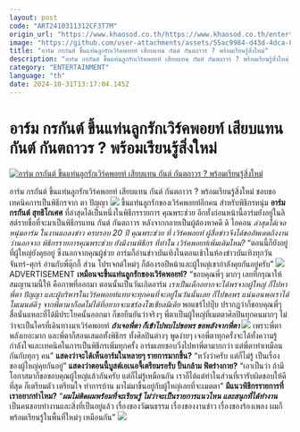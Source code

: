```yaml
---
layout: post
code: "ART2410311312CF3T7M"
origin_url: "https://www.khaosod.co.th/https://www.khaosod.co.th/entertainment/news_9484981"
image: "https://github.com/user-attachments/assets/55ac9984-d43d-4dca-8b56-c651ba76792d"
title: "อาร์ม กรกันต์ ขึ้นแท่นลูกรักเวิร์คพอยท์ เสียบแทน กันต์ กันตถาวร ? พร้อมเรียนรู้สิ่งใหม่"
description: "อาร์ม กรกันต์ ขึ้นแท่นลูกรักเวิร์คพอยท์ เสียบแทน กันต์ กันตถาวร ? พร้อมเรียนรู้สิ่งใหม่ ชอบขอเทคนิคการเป็นพิธีกรจาก ตา ปัญญา"
category: "ENTERTAINMENT"
language: "th"
date: 2024-10-31T13:17:04.145Z
---
```


# อาร์ม กรกันต์ ขึ้นแท่นลูกรักเวิร์คพอยท์ เสียบแทน กันต์ กันตถาวร ? พร้อมเรียนรู้สิ่งใหม่

[![อาร์ม กรกันต์ ขึ้นแท่นลูกรักเวิร์คพอยท์ เสียบแทน กันต์ กันตถาวร ? พร้อมเรียนรู้สิ่งใหม่](https://www.khaosod.co.th/wpapp/uploads/2024/10/arm.jpg "อาร์ม กรกันต์ ขึ้นแท่นลูกรักเวิร์คพอยท์ เสียบแทน กันต์ กันตถาวร ? พร้อมเรียนรู้สิ่งใหม่")](https://www.khaosod.co.th/wpapp/uploads/2024/10/arm.jpg)

อาร์ม กรกันต์ ขึ้นแท่นลูกรักเวิร์คพอยท์ เสียบแทน กันต์ กันตถาวร ? พร้อมเรียนรู้สิ่งใหม่ ชอบขอเทคนิคการเป็นพิธีกรจาก ตา ปัญญา
![](https://www.khaosod.co.th/wpapp/uploads/2024/10/133495_0.jpg)
ขึ้นแท่นลูกรักของเวิร์คพอยท์อีกคน สำหรับพิธีกรหนุ่ม **อาร์ม กรกันต์ สุทธิโกเศศ** ที่ล่าสุดได้เป็นหนึ่งในพิธีกรรายการ คุณพระช่วย อีกทั้งก่อนหน้านี้อาร์มยังอยู่ในลิสต์รายชื่อที่จะมาเป็นพิธีกรแทน กันต์ กันตถาวร หลังจากกลายเป็นผู้ต้องหาคดี ดิ ไอคอน
_ล่าสุดได้เจอหนุ่มอาร์ม ในงานแถลงข่าว ครบรอบ 20 ปี คุณพระช่วย ที่ เวิร์คพอยท์ ผู้สื่อข่าวจึงได้ขออัพเดตถึงงานว่านอกจาก พิธีกรรายการคุณพระช่วย ยังมีงานพิธีกร ที่ทำใน เวิร์คพอยท์เพิ่มเติมไหม?_
“ตอนนี้ก็ยังอยู่ที่ผู้ใหญ่ยังคุยอยู่ ซึ่งนอกจากคุณผู้ช่วย อาร์มก็อ่านข่าวบันเทิงในตอนเช้าในห้องข่าวบันเทิงทุกวันจันทร์-ศุกร์ อ่านกับพี่ตุ๊กกี้ ส่วน โปรเจกต์ใหม่ๆ ก็ต้องรอปีหน้าและผู้ใหญ่เขากำลังคุยกันอยู่ครับ”
![](https://www.khaosod.co.th/wpapp/uploads/2024/10/Snapinsta.app_459006321_18463510246012570_2236272197873030511_n_1080.jpg)
ADVERTISEMENT
**เหมือนจะขึ้นแท่นลูกรักของเวิร์คพอยท์?** “ขอบคุณพี่ๆ มากๆ เลยที่กรุณาให้สมญานามนี้ให้ คือภาพที่ออกมา ตอนนั้นเป็นวันเกิดอาร์ม _เราเป็นเด็กอยากจะได้พรจากผู้ใหญ่ ก็ไปหาพี่ตา ปัญญา และผู้บริหารในเวิร์คพอยท์แทบจะทุกคนที่จะอยู่ในวันนั้นเลย ก็ไปขอพร แน่นอนพอเราได้โมเมนต์ดีๆ จากพี่ตามาก็อดไม่ได้ที่อยากจะแชร์ลงโซเชียลมีเดีย_
พอแชร์ไปปุ๊บ ปรากฏว่าก็ขอบคุณพี่ๆ สื่อนั่นแหละที่ได้มีประโยคนั้นออกมา ก็ขอยืนยันว่าจริงๆ พี่ตาเป็นผู้ใหญ่ที่เมตตาศิลปินทุกคนมากๆ ไม่ว่าจะเป็นใครที่เดินทางมาเวิร์คพอยท์ _**ถ้าเจอพี่ตา ก็เข้าไปพบไปขอพร ขอพลังจากพี่ตา**_
![](https://www.khaosod.co.th/wpapp/uploads/2024/10/Screenshot-2024-10-31-181658.png)
เพราะพี่ตาพลังเยอะมาก และพี่ตาก็สอนเสมอทั้งพิธีกร ทั้งศิลปินต่างๆ พูดง่ายๆ เจอพี่ตาทุกครั้งจะได้ทั้งความรู้ กำลังใจและเทคนิคในการเป็นพิธีกรเพิ่มทุกครั้ง อาร์มเลยชอบวิ่งไปหาพี่ตามากกว่า แต่พี่ตาทำเหมือนกันกับทุกๆ คน”
**แสดงว่าจะได้เห็นอาร์มในหลายๆ รายการมากขึ้น?** “หวังว่าครับ แต่ก็ไม่รู้ เป็นเรื่องของผู้ใหญ่คุยกันอยู่”
**แสดงว่าตอนนี้บูสต์เอเนอจี้เตรียมรอรับ ปั้นกล้าม ฟิตร่างกาย?** “เอาเป็นว่า ถ้ามีโอกาสมาก็ขอขอบคุณผู้ใหญ่แล้วกันครับ แต่ก็ไม่รู้เหมือนกัน เราก็ได้แต่ทำในส่วนที่เรารับผิดชอบให้ดีที่สุด ก็เตรียมตัว เตรียมใจ ทำการบ้าน มาไม่มาขึ้นอยู่กับผู้ใหญ่เลยที่จะเมตตา”
**มีแนวพิธีกรรายการที่เราอยากทำไหม?** “_**ผมไม่ติดผมพร้อมที่จะเรียนรู้ ไม่ว่าจะเป็นรายการแนวไหน และสนุกที่ได้ทำงาน**_ เป็นคนชอบทำงานและสิ่งที่เป็นอยู่แล้ว เรื่องของวัฒนธรรม เรื่องของงานข่าว เรื่องของร้องเพลง ผมก็พร้อมเรียนรู้ในพื้นที่ใหม่ๆ เหมือนกัน”
![](https://www.khaosod.co.th/wpapp/uploads/2024/10/Snapinsta.app_458772720_18463510267012570_3378263798731733833_n_1080.jpg)